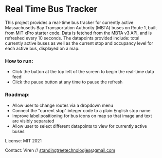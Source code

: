 # Real Time Bus Tracker
This project provides a real-time bus tracker for currently active Massachusetts Bay Transportation Authority (MBTA) buses on Route 1, built from MIT xPro starter code. Data is fetched from the MBTA v3 API, and is refreshed every 10 seconds. The datapoints provided include: total currently active buses as well as the current stop and occupancy level for each active bus, displayed on a map.

### How to run: 
- Click the button at the top left of the screen to begin the real-time data feed
- Click the pause button at any time to pause the refresh

### Roadmap: 
- Allow user to change routes via a dropdown menu
- Connect the "current stop" integer code to a plain English stop name    
- Improve label positioning for bus icons on map so that image and text are visibly separated
- Allow user to select different datapoints to view for currently active buses

License: MIT 2021

Contact: Viren // standingtreetechnologies@gmail.com
